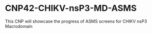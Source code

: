 # CNP42-CHIKV-nsP3-MD-ASMS
This CNP will showcase the progress of ASMS screens for CHIKV nsP3 Macrodomain
